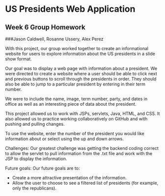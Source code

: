 # US Presidents Web Application

## Week 6 Group Homework

###Jason Caldwell, Rosanne Ussery, Alex Perez


With this project, our group worked together to create an informational website for users to explore information about the US presidents in a slide show format. 

Our goal was to  display a web page with information about a president. We were directed to create a website where a user should be able to click next and previous buttons to scroll through the presidents in order. They should also be able to jump to a particular president by entering in their term number.

We were to include the name, image, term number, party, and dates in office as well as an interesting piece of data about the president.

This project allowed us to work with JSPs, servlets, Java, HTML, and CSS. It also allowed us to practice working collaboratively on GitHub and with pushing and pulling changes. 

To use the website, enter the number of the president you would like information about or select using the up and down arrows.

Challenges:
Our greatest challenge was getting the backend coding correct to allow the servlet to pull information from the .txt file and work with the JSP to display the information.

Future goals:
Our future goals are to:
* Create a more attractive presentation of the information. 
* Allow the user to choose to see a filtered list of presidents (for example, only the republicans).
